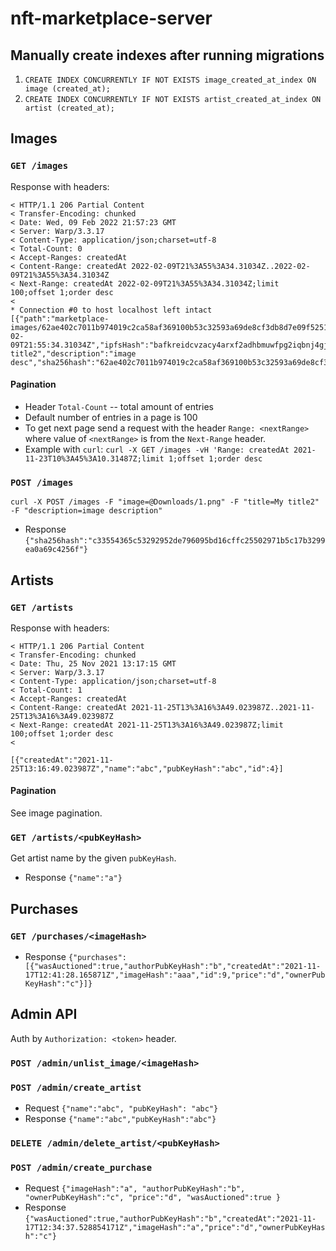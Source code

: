 # nft-marketplace-server
## Manually create indexes after running migrations
1. `CREATE INDEX CONCURRENTLY IF NOT EXISTS image_created_at_index ON image (created_at);`
2. `CREATE INDEX CONCURRENTLY IF NOT EXISTS artist_created_at_index ON artist (created_at);`

## Images
### `GET /images` 
Response with headers:
```
< HTTP/1.1 206 Partial Content
< Transfer-Encoding: chunked
< Date: Wed, 09 Feb 2022 21:57:23 GMT
< Server: Warp/3.3.17
< Content-Type: application/json;charset=utf-8
< Total-Count: 0
< Accept-Ranges: createdAt
< Content-Range: createdAt 2022-02-09T21%3A55%3A34.31034Z..2022-02-09T21%3A55%3A34.31034Z
< Next-Range: createdAt 2022-02-09T21%3A55%3A34.31034Z;limit 100;offset 1;order desc
<
* Connection #0 to host localhost left intact
[{"path":"marketplace-images/62ae402c7011b974019c2ca58af369100b53c32593a69de8cf3db8d7e09f5251_1.png","createdAt":"2022-02-09T21:55:34.31034Z","ipfsHash":"bafkreidcvzacy4arxf2adhbmuwfpg2iqbnj4gjmtu2o6rtz5xdl6bh2ske","id":54005,"title":"My title2","description":"image desc","sha256hash":"62ae402c7011b974019c2ca58af369100b53c32593a69de8cf3db8d7e09f5251"}]
```
#### Pagination
* Header `Total-Count` -- total amount of entries
* Default number of entries in a page is 100
* To get next page send a request with the header `Range: <nextRange>` where value of `<nextRange>` is from the `Next-Range` header.
* Example with `curl`:
```curl -X GET /images -vH 'Range: createdAt 2021-11-23T10%3A45%3A10.31487Z;limit 1;offset 1;order desc```


### `POST /images`
```curl -X POST /images -F "image=@Downloads/1.png" -F "title=My title2" -F "description=image description"```
* Response
 ```{"sha256hash":"c33554365c53292952de796095bd16cffc25502971b5c17b3299ea0a69c4256f"}```

## Artists
### `GET /artists`
Response with headers:
```
< HTTP/1.1 206 Partial Content
< Transfer-Encoding: chunked
< Date: Thu, 25 Nov 2021 13:17:15 GMT
< Server: Warp/3.3.17
< Content-Type: application/json;charset=utf-8
< Total-Count: 1
< Accept-Ranges: createdAt
< Content-Range: createdAt 2021-11-25T13%3A16%3A49.023987Z..2021-11-25T13%3A16%3A49.023987Z
< Next-Range: createdAt 2021-11-25T13%3A16%3A49.023987Z;limit 100;offset 1;order desc
<

[{"createdAt":"2021-11-25T13:16:49.023987Z","name":"abc","pubKeyHash":"abc","id":4}]
```

#### Pagination
See image pagination.

### `GET /artists/<pubKeyHash>`
Get artist name by the given `pubKeyHash`.
* Response ```{"name":"a"}```

## Purchases
### `GET /purchases/<imageHash>`
* Response ```{"purchases":[{"wasAuctioned":true,"authorPubKeyHash":"b","createdAt":"2021-11-17T12:41:28.165871Z","imageHash":"aaa","id":9,"price":"d","ownerPubKeyHash":"c"}]}```

## Admin API
Auth by `Authorization: <token>` header.

### `POST /admin/unlist_image/<imageHash>`

### `POST /admin/create_artist`
* Request ```{"name":"abc", "pubKeyHash": "abc"}```
* Response ```{"name":"abc","pubKeyHash":"abc"}```

### `DELETE /admin/delete_artist/<pubKeyHash>`

### `POST /admin/create_purchase`
* Request 
```{"imageHash":"a", "authorPubKeyHash":"b", "ownerPubKeyHash":"c", "price":"d", "wasAuctioned":true }```
* Response ```{"wasAuctioned":true,"authorPubKeyHash":"b","createdAt":"2021-11-17T12:34:37.528854171Z","imageHash":"a","price":"d","ownerPubKeyHash":"c"}```
